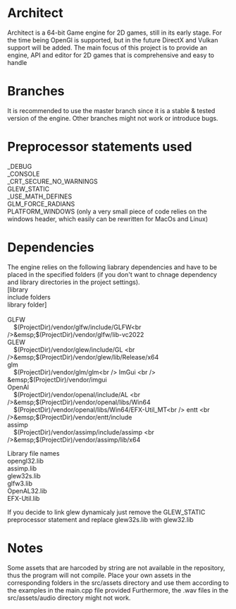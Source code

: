 # Architect

Architect is a 64-bit Game engine for 2D games, still in its early stage.
For the time being OpenGl is supported, but in the future DirectX and Vulkan support will be added.
The main focus of this project is to provide an engine, API and editor for 2D games that is comprehensive and easy to handle 

# Branches
It is recommended to use the master branch since it is a stable & tested version of the engine.
Other branches might not work or introduce bugs.

# Preprocessor statements used
_DEBUG<br />
_CONSOLE<br />
_CRT_SECURE_NO_WARNINGS<br />
GLEW_STATIC<br />
_USE_MATH_DEFINES<br />
GLM_FORCE_RADIANS<br />
PLATFORM_WINDOWS (only a very small piece of code relies on the windows header, which easily can be rewritten for MacOs and Linux)<br />

# Dependencies
The engine relies on the following liabrary dependencies and have to be placed in 
the specified folders (if you don't want to chnage dependency and library directories in the project settings).<br />
[library<br /> include folders<br /> library folder]<br /><br />
GLFW <br />&emsp;$(ProjectDir)/vendor/glfw/include/GLFW<br />&emsp;$(ProjectDir)/vendor/glfw/lib-vc2022<br />
GLEW <br />&emsp;$(ProjectDir)/vendor/glew/include/GL <br />&emsp;$(ProjectDir)/vendor/glew/lib/Release/x64<br />
glm  <br />&emsp;$(ProjectDir)/vendor/glm/glm<br />
ImGui <br /> &emsp;$(ProjectDir)/vendor/imgui<br />
OpenAl <br />&emsp;$(ProjectDir)/vendor/openal/include/AL <br />&emsp;$(ProjectDir)/vendor/openal/libs/Win64 <br />&emsp;$(ProjectDir)/vendor/openal/libs/Win64/EFX-Util_MT<br />
entt <br />&emsp;$(ProjectDir)/vendor/entt/include<br />
assimp<br />&emsp;$(ProjectDir)/vendor/assimp/include/assimp <br />&emsp;$(ProjectDir)/vendor/assimp/lib/x64<br />

Library file names<br />
opengl32.lib<br />
assimp.lib<br />
glew32s.lib<br />
glfw3.lib<br />
OpenAL32.lib<br />
EFX-Util.lib<br />

If you decide to link glew dynamicaly just remove the GLEW_STATIC preprocessor statement and replace glew32s.lib with glew32.lib

# Notes
Some assets that are harcoded by string are not available in the repository, thus the program will not compile.
Place your own assets in the corresponding folders in the src/assets directory and use them according to the
examples in the main.cpp file provided
Furthermore, the .wav files in the src/assets/audio directory might not work.
